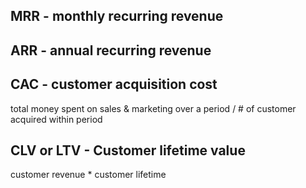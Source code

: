 
## MRR - monthly recurring revenue

## ARR - annual recurring revenue

## CAC - customer acquisition cost

total money spent on sales & marketing over a period / # of customer acquired within period

## CLV or LTV - Customer lifetime value

customer revenue * customer lifetime